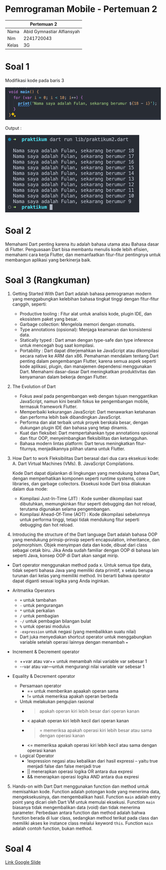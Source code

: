 # Pemrograman Mobile - Pertemuan 2

<table>
    <thead>
        <th style="text-align: center;" colspan="2">Pertemuan 2</th>
    </thead>
    <tbody>
        <tr>
            <td>Nama</td>
            <td>Abid Gymnastiar Alfiansyah</td>
        </tr>
        <tr>
            <td>Nim</td>
            <td>2241720043</td>
        </tr>
        <tr>
            <td>Kelas</td>
            <td>3G</td>
        </tr>
    </tbody>
</table>

# Soal 1

Modifikasi kode pada baris 3

![kode soal no 1](../../docs/pertemuan_02_1.png)

Output :

![hasil kode soal no 1](../../docs/pertemuan_02_2.png)

# Soal 2

Memahami Dart penting karena itu adalah bahasa utama atau Bahasa dasar di Flutter. Penguasaan Dart bisa membantu menulis kode lebih efisien, memahami cara kerja Flutter, dan memanfaatkan fitur-fitur pentingnya untuk membangun aplikasi yang berkinerja baik.

# Soal 3 (Rangkuman)

1. Getting Started With Dart
   Dart adalah bahasa pemrograman modern yang menggabungkan kelebihan bahasa tingkat tinggi dengan fitur-fitur canggih, seperti:
   - Productive tooling : Fitur alat untuk analisis kode, plugin IDE, dan ekosistem paket yang besar.
   - Garbage collection: Mengelola memori dengan otomatis.
   - Type annotations (opsional): Menjaga keamanan dan konsistensi data.
   - Statically typed : Dart aman dengan type-safe dan type inference untuk mencegah bug saat kompilasi.
   - Portability : Dart dapat diterjemahkan ke JavaScript atau dikompilasi secara native ke ARM dan x86.
   Pemahaman mendalam tentang Dart penting dalam pengembangan Flutter, karena semua aspek seperti kode aplikasi, plugin, dan manajemen dependensi menggunakan Dart. Memahami dasar-dasar Dart meningkatkan produktivitas dan kenyamanan dalam bekerja dengan Flutter.

2. The Evolution of Dart
   - Fokus awal pada pengembangan web dengan tujuan menggantikan JavaScript, namun kini beralih fokus ke pengembangan mobile, termasuk framework Flutter.
   - Memperbaiki kekurangan JavaScript: Dart menawarkan ketahanan dan performa lebih baik dibandingkan JavaScript.
   - Performa dan alat terbaik untuk proyek berskala besar, dengan dukungan plugin IDE dan bahasa yang tetap dinamis.
   - Kuat dan fleksibel: Dart mempertahankan type annotations opsional dan fitur OOP, menyeimbangkan fleksibilitas dan ketangguhan.
   - Bahasa modern lintas platform: Dart terus meningkatkan fitur-fiturnya, menjadikannya pilihan utama untuk Flutter.
3. How Dart to work
  Fleksibilitas Dart berasal dari dua cara eksekusi kode:
    A. Dart Virtual Machines (VMs).
    B. JavaScript Compilations.

   Kode Dart dapat dijalankan di lingkungan yang mendukung bahasa Dart, dengan memperhatikan komponen seperti runtime systems, core libraries, dan garbage collectors. Eksekusi kode Dart bisa dilakukan dalam dua mode:
   - Kompilasi Just-In-Time (JIT) : Kode sumber dikompilasi saat dibutuhkan, memungkinkan fitur seperti debugging dan hot reload, terutama digunakan selama pengembangan.
   - Kompilasi Ahead-Of-Time (AOT) : Kode dikompilasi sebelumnya untuk performa tinggi, tetapi tidak mendukung fitur seperti debugging dan hot reload.

4. Introducing the structure of the Dart language
  Dart adalah bahasa OOP yang mendukung prinsip-prinsip seperti encapsulation, inheritance, dan polymorphism. Objek menyimpan data dan kode, dibuat dari class sebagai cetak biru. Jika Anda sudah familiar dengan OOP di bahasa lain seperti Java, konsep OOP di Dart akan sangat mirip.
  - Dart operator
    menggunakan method pada x. Untuk semua tipe data, tidak seperti bahasa Java yang memiliki data primitif, x selalu berupa turunan dari kelas yang memiliki method. Ini berarti bahwa operator dapat diganti sesuai logika yang Anda inginkan.

  - Aritmatika Operators
    - `+` untuk tambahan
    - `-` untuk pengurangan
    - `*` untuk perkalian
    - `/` untuk pembagian
    - `-/` untuk pembagian bilangan bulat
    - `%` untuk operasi modulus
    - `-expression` untuk negasi (yang membalikkan suatu nilai)
    - Dart juka menyediakan shortcut operator untuk menggabungkan variable setelah operasi lainnya dengan menambah `=`

  - Increment & Decrement operator
    - ++var atau var++ untuk menambah nilai variable var sebesar 1
    - --var atau var—untuk mengurangi nilai variable var sebesar 1
  - Equality & Decrement operator
    - Persamaan operator
        * == untuk memberikan apaakah operan sama
        * != untuk memeriksa apakah operan berbeda
    - Untuk melakukan pengujian rasional
        * > apakah operan kiri lebih besar dari operan kanan
        * < apakah operan kiri lebih kecil dari operan kanan
        * >= memeriksa apakah operasi kiri lebih besar atau sama dengan operasi kanan
        * <= memeriksa apakah operasi kiri lebih kecil atau sama dengan operasi kanan
    - Logical Operator
        * !expression negasi atau kebalikan dari hasil expressi – yaitu true menjadi false dan false menjadi true
        * || menerapkan operasi logika OR antara dua expresi
        * && menerapkan operasi logika AND antara dua expresi
5. Hands-on with Dart
  Dart menggunakan function dan method untuk memisahkan kode. Function adalah potongan kode yang menerima data, mengeksekusinya, dan mengembalikan hasil. Function `main` adalah entry point yang dicari oleh Dart VM untuk memulai eksekusi. Function `main` biasanya tidak mengembalikan data (void) dan tidak menerima parameter.
  Perbedaan antara function dan method adalah bahwa function berada di luar class, sedangkan method terikat pada class dan memiliki akses ke instance class melalui keyword `this`. Function `main` adalah contoh function, bukan method.

# Soal 4

[Link Google Slide](https://docs.google.com/presentation/d/1iXRKenF-_kaHl35nR9-Pr8z6oZBTboui/edit#slide=id.p2)
